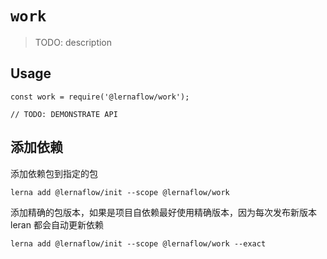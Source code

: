 # `work`

> TODO: description

## Usage

```
const work = require('@lernaflow/work');

// TODO: DEMONSTRATE API
```


## 添加依赖

添加依赖包到指定的包
```
lerna add @lernaflow/init --scope @lernaflow/work
```

添加精确的包版本，如果是项目自依赖最好使用精确版本，因为每次发布新版本
leran 都会自动更新依赖
```
lerna add @lernaflow/init --scope @lernaflow/work --exact
```


